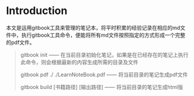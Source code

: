 # Introduction
本文是运用gitbook工具来管理的笔记本，将平时积累的经验记录在相应的md文件中，执行gitbook工具命令，便能将所有md文件按照指定的方式形成一个完整的pdf文件。

> gitbook init —— 在当前目录初始化笔记，如果是在已经存在的笔记上执行此命令，则会根据最新的内容生成所需的目录及文件
>
> gitbook pdf ./ ./LearnNoteBook.pdf —— 将当前目录的笔记生成pdf文件
>
> gitbook build [书籍路径] [输出路径] —— 将当前目录的笔记生成html版


